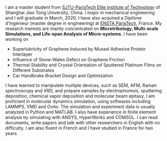 I am a master student from <font color="#20B2AA"><a href="http://speit.sjtu.edu.cn/indexen.html/">SJTU-ParisTech Elite Institute of Technology</a></font> of Shanghai Jiao Tong University, China. I major in mechanical engineering and I will graduate in March, 2020. I have also acquired a Diplôme d'Ingénieur (master degree in engineering) at <font color="#20B2AA"><a href="http://www.ensta-paris.fr/en">ENSTA ParisTech</a></font>, France. My research inerests are mainly concentrated on <b>Microtribology, Multi-scale Simulations, and Life-span Analysis of Micro-systems</b>. I have been working on

 * Superlubricity of Graphene Induced by Mussel Adhesive Protein Interlayer
 * Influence of Stone-Wales Defect on Graphene Friction
 * Thermal Stability and Crystal Orientation of Sputtered Platinum Films on Different Substrates
 * Car Handbrake Bracket Design and Optimization

I have learned to manipulate multiple devices, such as SEM, AFM, Raman spectroscopy and XRD, and prepare samples by electrophoresis, sputtering deposition, chemical vapor deposition and molecular beam epitaxy. I am proficient in molecular dynamics simulation, using softwares including LAMMPS, VMD and Ovito. The simulation and experiment data is usually analyzed in Python and MATLAB. I also have experience in finite element analysis by simulating with ANSYS, HyperWorks and COMSOL. I can read documents, write papers and talk with other researchers in English with no difficulty. I am also fluent in French and I have studied in France for two years.

